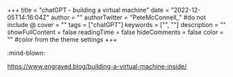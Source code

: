 +++
title = "chatGPT - building a virtual machine"
date = "2022-12-05T14:16:04Z"
author = ""
authorTwitter = "PeteMcConnell_" #do not include @
cover = ""
tags = ["chatGPT"]
keywords = ["", ""]
description = ""
showFullContent = false
readingTime = false
hideComments = false
color = "" #color from the theme settings
+++

:mind-blown:

https://www.engraved.blog/building-a-virtual-machine-inside/
